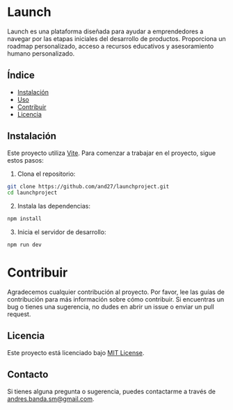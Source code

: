 # Launch

Launch es una plataforma diseñada para ayudar a emprendedores a navegar por las etapas iniciales del desarrollo de productos. Proporciona un roadmap personalizado, acceso a recursos educativos y asesoramiento humano personalizado.

## Índice

- [Instalación](#instalación)
- [Uso](#uso)
- [Contribuir](#contribuir)
- [Licencia](#licencia)

## Instalación

Este proyecto utiliza [Vite](https://vitejs.dev/). Para comenzar a trabajar en el proyecto, sigue estos pasos:

1. Clona el repositorio:

```bash
git clone https://github.com/and27/launchproject.git
cd launchproject
```

2. Instala las dependencias:

```bash
npm install
```

3. Inicia el servidor de desarrollo:

```bash
npm run dev
```

# Contribuir

Agradecemos cualquier contribución al proyecto. Por favor, lee las guías de contribución para más información sobre cómo contribuir. Si encuentras un bug o tienes una sugerencia, no dudes en abrir un issue o enviar un pull request.

## Licencia

Este proyecto está licenciado bajo [MIT License](https://opensource.org/licenses/MIT).

## Contacto

Si tienes alguna pregunta o sugerencia, puedes contactarme a través de [andres.banda.sm@gmail.com](mailto:andres.banda.sm@gmail.com).
